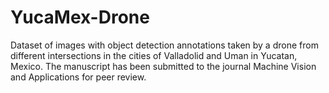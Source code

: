# YucaMex-Drone
Dataset of images with object detection annotations taken by a drone from different intersections in the cities of Valladolid and Uman in Yucatan, Mexico.
The manuscript has been submitted to the journal Machine Vision and Applications for peer review.

